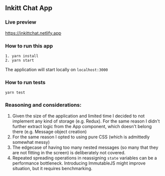 ## Inkitt Chat App

### Live preview

https://inkittchat.netlify.app

### How to run this app

```
1. yarn install
2. yarn start
```

The application will start locally on `localhost:3000`

### How to run tests
`yarn test`

### Reasoning and considerations:
1. Given the size of the application and limited time I decided to not implement any kind of storage (e.g. Redux). For the same reason I didn't further extract logic from the App component, which doesn't belong there (e.g. Message object creation)
2. For the same reason I opted to using pure CSS (which is admittedly somewhat messy)
2. The edgecase of having too many nested messages (so many that they are not fitting in the screen) is deliberately not covered.
3. Repeated spreading operations in reassigning `state` variables can be a performance bottleneck. Introducing ImmutableJS might improve situation, but it requires benchmarking.
